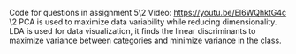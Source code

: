 Code for questions in assignment 5\2
Video: https://youtu.be/EI6WQhktG4c \2
PCA is used to maximize data variability while reducing dimensionality. LDA is used for data visualization, it finds the linear discriminants to maximize variance between categories and minimize variance in the class.
